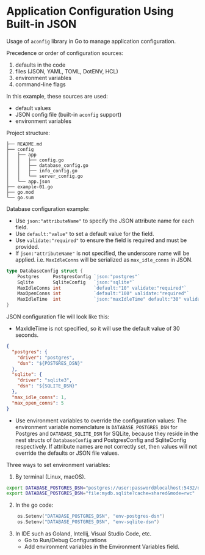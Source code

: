 # Application Configuration Using Built-in JSON
Usage of `aconfig` library in Go to manage application configuration.

Precedence or order of configuration sources:
1. defaults in the code
2. files (JSON, YAML, TOML, DotENV, HCL)
3. environment variables
4. command-line flags

In  this example, these sources are used:
* default values
* JSON config file (built-in `aconfig` support)
* environment variables

Project structure:
```plaintext
├── README.md
├── config
│   ├── app
│   │   ├── config.go
│   │   ├── database_config.go
│   │   ├── info_config.go
│   │   └── server_config.go
│   └── app.json
├── example-01.go
├── go.mod
└── go.sum
```


Database configuration example:
* Use `json:"attributeName"` to specify the JSON attribute name for each field.
* Use `default:"value"` to set a default value for the field.
* Use `validate:"required"` to ensure the field is required and must be provided.
* If `json:"attributeName"` is not specified, the underscore name will be applied. i.e. `MaxIdleConns` will be serialized as `max_idle_conns` in JSON.

```go
type DatabaseConfig struct {
	Postgres     PostgresConfig `json:"postgres"`
	Sqlite       SqliteConfig   `json:"sqlite"`
	MaxIdleConns int            `default:"10" validate:"required"`
	MaxOpenConns int            `default:"100" validate:"required"`
	MaxIdleTime  int            `json:"maxIdleTime" default:"30" validate:"required"` // in seconds
}
```

JSON configuration file will look like this:
- MaxIdleTime is not specified, so it will use the default value of 30 seconds.

```json
{
  "postgres": {
    "driver": "postgres",
    "dsn": "${POSTGRES_DSN}"
  },
  "sqlite": {
    "driver": "sqlite3",
    "dsn": "${SQLITE_DSN}"
  },
  "max_idle_conns": 1,
  "max_open_conns": 5
}
```

* Use environment variables to override the configuration values:
The environment variable nomenclature is `DATABASE_POSTGRES_DSN` for Postgres and `DATABASE_SQLITE_DSN` for SQLite, because they reside in the nest structs of `DatabaseConfig` and PostgresConfig and SqliteConfig respectively.  If attribute names are not correctly set, then values will not override the defaults or JSON file values.

Three ways to set environment variables:
1. By terminal (Linux, macOS). 
```bash
export DATABASE_POSTGRES_DSN="postgres://user:password@localhost:5432/dbname?sslmode=disable"
export DATABASE_POSTGRES_DSN="file:mydb.sqlite?cache=shared&mode=rwc"
```
2. In the go code:
```go
	os.Setenv("DATABASE_POSTGRES_DSN", "env-postgres-dsn")
	os.Setenv("DATABASE_POSTGRES_DSN", "env-sqlite-dsn")
```
3. In IDE such as Goland, Intellij, Visual Studio Code, etc. 
   - Go to Run/Debug Configurations
   - Add environment variables in the Environment Variables field.

